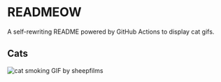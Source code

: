 # READMEOW

A self-rewriting README powered by GitHub Actions to display cat gifs.

## Cats

![cat smoking GIF by sheepfilms](https://media2.giphy.com/media/l0ExdMHUDKteztyfe/200.gif?cid=9acd02da0cmqgmm61tqbi89braj9ae16s1fs5piard0ovhpe&ep=v1_gifs_search&rid=200.gif&ct=g)
